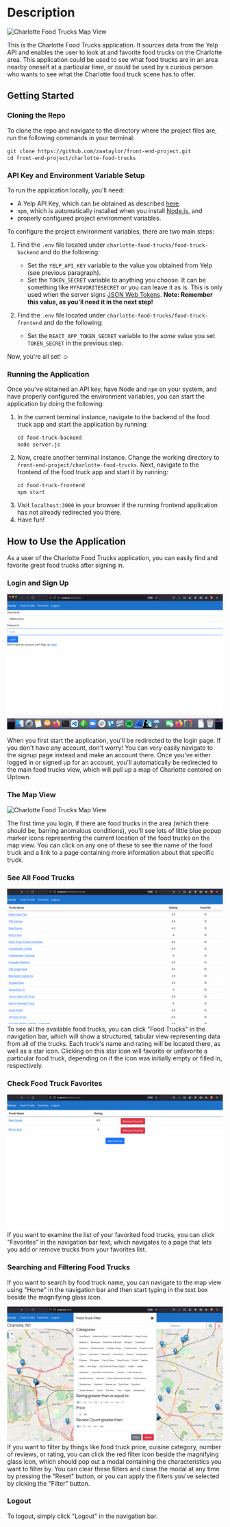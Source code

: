 # Description

![Charlotte Food Trucks Map View](assets/map-view.png "Map View")

This is the Charlotte Food Trucks application. It sources data from the Yelp API and enables the user to look at and favorite food trucks on the Charlotte area. This application could be used to see what food trucks are in an area nearby oneself at a particular time, or could be used by a curious person who wants to see what the Charlotte food truck scene has to offer.

## Getting Started

### Cloning the Repo

To clone the repo and navigate to the directory where the project files are, run the following commands in your terminal:

```
git clone https://github.com/zaataylor/front-end-project.git
cd front-end-project/charlotte-food-trucks
```

### API Key and Environment Variable Setup

To run the application locally, you'll need:

- A Yelp API Key, which can be obtained as described [here](https://www.yelp.com/developers/documentation/v3/authentication).
- `npm`, which is automatically installed when you install [Node.js](https://nodejs.org/en/download/), and
- properly configured project environment variables.

To configure the project environment variables, there are two main steps:

1. Find the `.env` file located under `charlotte-food-trucks/food-truck-backend` and do the following:

   - Set the `YELP_API_KEY` variable to the value you obtained from Yelp (see previous paragraph).
   - Set the `TOKEN_SECRET` variable to anything you choose. It can be something like `MYFAVORITESECRET` or you can leave it as is. This is only used when the server signs [JSON Web Tokens](https://jwt.io/). **Note: Remember this value, as you'll need it in the next step!**

2. Find the `.env` file located under `charlotte-food-trucks/food-truck-frontend` and do the following:
   - Set the `REACT_APP_TOKEN_SECRET` variable to the _same_ value you set `TOKEN_SECRET` in the previous step.

Now, you're all set! ☺️

### Running the Application

Once you've obtained an API key, have Node and `npm` on your system, and have properly configured the environment variables, you can start the application by doing the following:

1. In the current terminal instance, navigate to the backend of the food truck app and start the application by running:
   ```
   cd food-truck-backend
   node server.js
   ```
2. Now, create another terminal instance. Change the working directory to `front-end-project/charlotte-food-trucks`. Next, navigate to the frontend of the food truck app and start it by running:
   ```
   cd food-truck-frontend
   npm start
   ```
3. Visit `localhost:3000` in your browser if the running frontend application has not already redirected you there.
4. Have fun!

## How to Use the Application

As a user of the Charlotte Food Trucks application, you can easily find and favorite great food trucks after signing in.

### Login and Sign Up

![Charlotte Food Trucks Login View](assets/login.png "Login View")

When you first start the application, you'll be redirected to the login page. If you don't have any account, don't worry! You can very easily navigate to the signup page instead and make an account there. Once you've either logged in or signed up for an account, you'll automatically be redirected to the main food trucks view, which will pull up a map of Charlotte centered on Uptown.

### The Map View

![Charlotte Food Trucks Map View](assets/map-view.png "Map View")

The first time you login, if there are food trucks in the area (which there should be, barring anomalous conditions), you'll see lots of little blue popup marker icons representing the current location of the food trucks on the map view. You can click on any one of these to see the name of the food truck and a link to a page containing more information about that specific truck.

### See All Food Trucks

![Charlotte Food Trucks View](assets/food-trucks-view.png "Food Trucks View")
To see all the available food trucks, you can click "Food Trucks" in the navigation bar, which will show a structured, tabular view representing data from all of the trucks. Each truck's name and rating will be located there, as well as a star icon. Clicking on this star icon will favorite or unfavorite a particular food truck, depending on if the icon was initially empty or filled in, respectively.

### Check Food Truck Favorites

![Charlotte Favorites View](assets/favorites-view.png "Favorites View")
If you want to examine the list of your favorited food trucks, you can click "Favorites" in the navigation bar text, which navigates to a page that lets you add or remove trucks from your favorites list.

### Searching and Filtering Food Trucks

If you want to search by food truck name, you can navigate to the map view using "Home" in the navigation bar and then start typing in the text box beside the magnifying glass icon.

![Charlotte Filter View](assets/filter-view.png "Filter View")
If you want to filter by things like food truck price, cuisine category, number of reviews, or rating, you can click the red filter icon beside the magnifying glass icon, which should pop out a modal containing the characteristics you want to filter by. You can clear these filters and close the modal at any time by pressing the "Reset" button, or you can apply the filters you've selected by clcking the "Filter" button.

### Logout

To logout, simply click "Logout" in the navigation bar.
